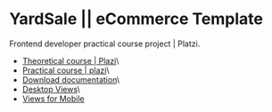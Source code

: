 # YardSale || eCommerce Template

Frontend developer practical course project | Platzi.

- [Theoretical course | Plazi](https://platzi.com/cursos/frontend-developer/)\
- [Practical course | plazi](https://platzi.com/cursos/frontend-developer-practico/)\
- [Download documentation](https://scene.zeplin.io/project/60afeeed20af1378ed046538)\
- [Desktop Views](https://www.figma.com/proto/bcEVujIzJj5PNIWwF9pP2w/Platzi_YardSale?node-id=3%3A2112&amp%3Bscaling=scale-down&amp%3Bpage-id=0%3A998&amp%3Bstarting-point-node-id=5%3A2808)\
- [Views for Mobile](https://www.figma.com/proto/bcEVujIzJj5PNIWwF9pP2w/Platzi_YardSale?node-id=0%3A2&amp%3Bscaling=scale-down&amp%3Bpage-id=0%3A1&amp%3Bstarting-point-node-id=0%3A719)

